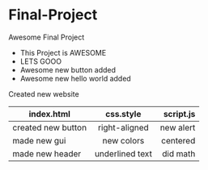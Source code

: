 # Final-Project
Awesome Final Project

* This Project is AWESOME
* LETS GOOO
* Awesome new button added
* Awesome new hello world added

Created new website 

| **index.html**    |     **css.style**    | **script.js**  |
| ------------- |:-------------:| -----:|
|  created new button| right-aligned | new alert |
| made new gui  |new colors    | centered      | printed value |
| made new header | underlined text   |   did math |
